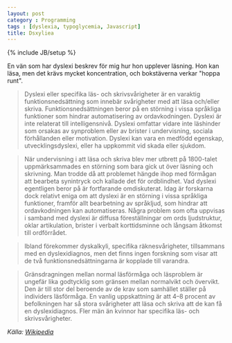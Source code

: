 ```yaml
---
layout: post
category : Programming
tags : [dyslexia, typoglycemia, Javascript]
title: Dsxyliea
---
```

{% include JB/setup %}

En vän som har dyslexi beskrev för mig hur hon upplever läsning. Hon kan läsa, men det krävs mycket koncentration, och bokstäverna verkar "hoppa runt".

> Dyslexi eller specifika läs- och skrivsvårigheter är en varaktig funktionsnedsättning som innebär svårigheter med att läsa och/eller skriva. Funktionsnedsättningen beror på en störning i vissa språkliga funktioner som hindrar automatisering av ordavkodningen. Dyslexi är inte relaterat till intelligensnivå. Dyslexi omfattar vidare inte läshinder som orsakas av synproblem eller av brister i undervisning, sociala förhållanden eller motivation. Dyslexi kan vara en medfödd egenskap, utvecklingsdyslexi, eller ha uppkommit vid skada eller sjukdom.

> När undervisning i att läsa och skriva blev mer utbrett på 1800-talet uppmärksammades en störning som bara gick ut över läsning och skrivning. Man trodde då att problemet hängde ihop med förmågan att bearbeta synintryck och kallade det för ordblindhet. Vad dyslexi egentligen beror på är fortfarande omdiskuterat. Idag är forskarna dock relativt eniga om att dyslexi är en störning i vissa språkliga funktioner, framför allt bearbetning av språkljud, som hindrar att ordavkodningen kan automatiseras. Några problem som ofta uppvisas i samband med dyslexi är diffusa föreställningar om ords ljudstruktur, oklar artikulation, brister i verbalt korttidsminne och långsam åtkomst till ordförrådet.

> Ibland förekommer dyskalkyli, specifika räknesvårigheter, tillsammans med en dyslexidiagnos, men det finns ingen forskning som visar att de två funktionsnedsättningarna är kopplade till varandra.

> Gränsdragningen mellan normal läsförmåga och läsproblem är ungefär lika godtycklig som gränsen mellan normalvikt och övervikt. Den är till stor del beroende av de krav som samhället ställer på individers läsförmåga. En vanlig uppskattning är att 4–8 procent av befolkningen har så stora svårigheter att läsa och skriva att de kan få en dyslexidiagnos. Fler män än kvinnor har specifika läs- och skrivsvårigheter. 

*Källa: [Wikipedia](https://sv.wikipedia.org/wiki/Dyslexi)*




<script type="text/javascript" src="//cdnjs.cloudflare.com/ajax/libs/jquery/2.0.3/jquery.min.js"></script>
<script type="text/javascript">

"use strict";

$(function(){

	var getTextNodesIn = function(el) {
	    return $(el).find(":not(iframe,script)").addBack().contents().filter(function() {
	        return this.nodeType == 3;
	    });
	};

	// var textNodes = getTextNodesIn($("p, h1, h2, h3"));
	var textNodes = getTextNodesIn($("*"));



	function isLetter(char) {
		return /^[\d]$/.test(char);
	}


	var wordsInTextNodes = [];
	for (var i = 0; i < textNodes.length; i++) {
		var node = textNodes[i];

		var words = []

		var re = /\w+/g;
		var match;
		while ((match = re.exec(node.nodeValue)) != null) {

			var word = match[0];
			var position = match.index;

			words.push({
				length: word.length,
				position: position
			});
		}

		wordsInTextNodes[i] = words;
	};


	function messUpWords () {

		for (var i = 0; i < textNodes.length; i++) {

			var node = textNodes[i];

			for (var j = 0; j < wordsInTextNodes[i].length; j++) {

				// Only change a tenth of the words each round.
				if (Math.random() > 1/10) {

					continue;
				}

				var wordMeta = wordsInTextNodes[i][j];

				var word = node.nodeValue.slice(wordMeta.position, wordMeta.position + wordMeta.length);
				var before = node.nodeValue.slice(0, wordMeta.position);
				var after  = node.nodeValue.slice(wordMeta.position + wordMeta.length);

				node.nodeValue = before + messUpWord(word) + after;
			};
		};
	}

	function messUpWord (word) {

		if (word.length < 3) {

			return word;
		}

		return word[0] + messUpMessyPart(word.slice(1, -1)) + word[word.length - 1];
	}

	function messUpMessyPart (messyPart) {

		if (messyPart.length < 2) {

			return messyPart;
		}

		var a, b;
		while (!(a < b)) {

			a = getRandomInt(0, messyPart.length - 1);
			b = getRandomInt(0, messyPart.length - 1);
		}

		return messyPart.slice(0, a) + messyPart[b] + messyPart.slice(a+1, b) + messyPart[a] + messyPart.slice(b+1);
	}

	// From https://developer.mozilla.org/en-US/docs/Web/JavaScript/Reference/Global_Objects/Math/random
	function getRandomInt(min, max) {
		
		return Math.floor(Math.random() * (max - min + 1) + min);
	}


	setInterval(messUpWords, 50);
});


</script>
